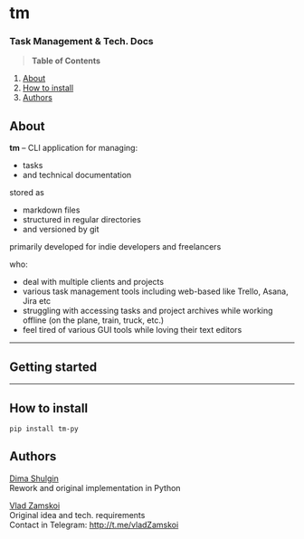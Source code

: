 # tm

### Task Management & Tech. Docs

> **Table of Contents**

1. [About](#about)
2. [How to install](#how-to-install)
3. [Authors](#authors)

## About

**tm** – CLI application for managing:

- tasks
- and technical documentation

stored as

- markdown files
- structured in regular directories
- and versioned by git

primarily developed for indie developers and freelancers

who:

- deal with multiple clients and projects
- various task management tools including web-based like Trello, Asana, Jira etc
- struggling with accessing tasks and project archives while working offline (on the plane, train, truck, etc.)
- feel tired of various GUI tools while loving their text editors

---

## Getting started

---

## How to install

`pip install tm-py`

## Authors

[Dima Shulgin](https://github.com/dz-s)  
Rework and original implementation in Python

[Vlad Zamskoi](https://github.com/jvlad)  
Original idea and tech. requirements  
Contact in Telegram: http://t.me/vladZamskoi
